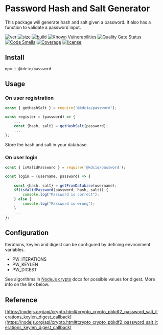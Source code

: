 # Password Hash and Salt Generator

This package will generate hash and salt given a password. It also has a function to validate a password input.

[![ver](https://img.shields.io/npm/v/@kdcio/password)](https://www.npmjs.com/package/@kdcio/password) [![size](https://badgen.net/bundlephobia/minzip/@kdcio/password)](https://bundlephobia.com/result?p=@kdcio/password) [![build](https://img.shields.io/github/workflow/status/kdcio/password/build)](https://github.com/kdcio/password/actions?query=workflow%3Abuild) [![Known Vulnerabilities](https://snyk.io/test/github/kdcio/password/badge.svg?targetFile=package.json)](https://snyk.io/test/github/kdcio/password?targetFile=package.json) [![Quality Gate Status](https://sonarcloud.io/api/project_badges/measure?project=kdcio_password&metric=alert_status)](https://sonarcloud.io/dashboard?id=kdcio_password) [![Code Smells](https://sonarcloud.io/api/project_badges/measure?project=kdcio_password&metric=code_smells)](https://sonarcloud.io/dashboard?id=kdcio_password) [![Coverage](https://sonarcloud.io/api/project_badges/measure?project=kdcio_password&metric=coverage)](https://sonarcloud.io/dashboard?id=kdcio_password) [![license](https://img.shields.io/github/license/kdcio/password)](https://github.com/kdcio/password/blob/master/LICENSE)

## Install

```terminal
npm i @kdcio/password
```

## Usage

### On user registration

```javascript
const { getHashSalt } = require('@kdcio/password');

const register = (password) => {
    ...
    const {hash, salt} = getHashSalt(password);
    ...
};
```

Store the hash and salt in your database.

### On user login

```javascript
const { isValidPassword } = require('@kdcio/password');

const login = (username, password) => {
    ...
    const {hash, salt} = getFromDatabase(username);
    if(isValidPassword(password, hash, salt)) {
        console.log("Password is correct");
    } else {
        console.log("Password is wrong");
    }
    ...
};
```

## Configuration

Iterations, keylen and digest can be configured by defining environment variables.

- PW_ITERATIONS
- PW_KEYLEN
- PW_DIGEST

See algorithms in [NodeJs crypto](https://nodejs.org/api/crypto.html#crypto_crypto_createhmac_algorithm_key_options) docs for possible values for digest. More info on the link below.

## Reference

[https://nodejs.org/api/crypto.html#crypto_crypto_pbkdf2_password_salt_iterations_keylen_digest_callback](https://nodejs.org/api/crypto.html#crypto_crypto_pbkdf2_password_salt_iterations_keylen_digest_callback)
